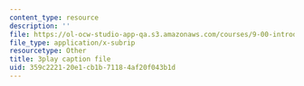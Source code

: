```yaml
---
content_type: resource
description: ''
file: https://ol-ocw-studio-app-qa.s3.amazonaws.com/courses/9-00-introduction-to-psychology-fall-2004/359c222120e1cb1b71184af20f043b1d_10500.srt
file_type: application/x-subrip
resourcetype: Other
title: 3play caption file
uid: 359c2221-20e1-cb1b-7118-4af20f043b1d
---
```

